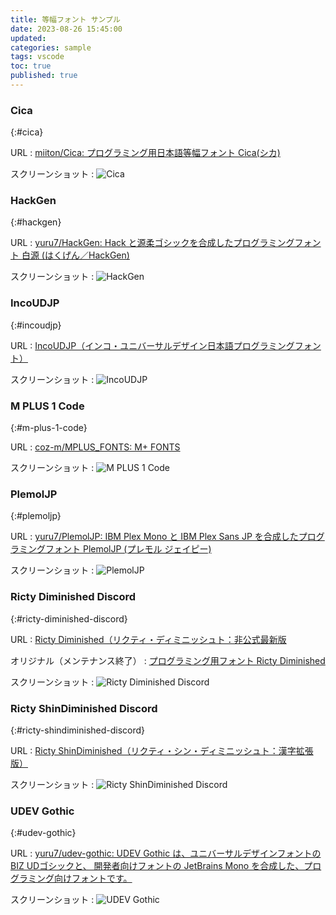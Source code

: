 ```yaml
---
title: 等幅フォント サンプル
date: 2023-08-26 15:45:00
updated:
categories: sample
tags: vscode
toc: true
published: true
---
```

### Cica
{:#cica}

URL
: [miiton/Cica: プログラミング用日本語等幅フォント Cica(シカ)](https://github.com/miiton/Cica)

スクリーンショット
: ![Cica](/kb/assets/images/content/2023-08-26-monospaced-font-sample/cica.png)

### HackGen
{:#hackgen}

URL
: [yuru7/HackGen: Hack と源柔ゴシックを合成したプログラミングフォント 白源 (はくげん／HackGen)](https://github.com/yuru7/HackGen)

スクリーンショット
: ![HackGen](/kb/assets/images/content/2023-08-26-monospaced-font-sample/hackgen.png)

### IncoUDJP
{:#incoudjp}

URL
: [IncoUDJP（インコ・ユニバーサルデザイン日本語プログラミングフォント）](https://www.structure.kais.kyoto-u.ac.jp/lab/photo.html#IncoUDJP)

スクリーンショット
: ![IncoUDJP](/kb/assets/images/content/2023-08-26-monospaced-font-sample/incoudjp.png)

### M PLUS 1 Code
{:#m-plus-1-code}

URL
: [coz-m/MPLUS_FONTS: M+ FONTS](https://github.com/coz-m/MPLUS_FONTS)

スクリーンショット
: ![M PLUS 1 Code](/kb/assets/images/content/2023-08-26-monospaced-font-sample/m-plus-1-code.png)

### PlemolJP
{:#plemoljp}

URL
: [yuru7/PlemolJP: IBM Plex Mono と IBM Plex Sans JP を合成したプログラミングフォント PlemolJP (プレモル ジェイピー)](https://github.com/yuru7/PlemolJP)

スクリーンショット
: ![PlemolJP](/kb/assets/images/content/2023-08-26-monospaced-font-sample/plemoljp.png)

### Ricty Diminished Discord
{:#ricty-diminished-discord}

URL
: [Ricty Diminished（リクティ・ディミニッシュト：非公式最新版](https://www.structure.kais.kyoto-u.ac.jp/lab/photo.html#Diminished)

  オリジナル（メンテナンス終了）
  : [プログラミング用フォント Ricty Diminished](https://rictyfonts.github.io/diminished)

スクリーンショット
: ![Ricty Diminished Discord](/kb/assets/images/content/2023-08-26-monospaced-font-sample/ricty-diminished-discord.png)

### Ricty ShinDiminished Discord
{:#ricty-shindiminished-discord}

URL
: [Ricty ShinDiminished（リクティ・シン・ディミニッシュト：漢字拡張版）](https://www.structure.kais.kyoto-u.ac.jp/lab/photo.html#ShinDiminished)

スクリーンショット
: ![Ricty ShinDiminished Discord](/kb/assets/images/content/2023-08-26-monospaced-font-sample/ricty-shindiminished-discord.png)

### UDEV Gothic
{:#udev-gothic}

URL
: [yuru7/udev-gothic: UDEV Gothic は、ユニバーサルデザインフォントのBIZ UDゴシックと、 開発者向けフォントの JetBrains Mono を合成した、プログラミング向けフォントです。](https://github.com/yuru7/udev-gothic)

スクリーンショット
: ![UDEV Gothic](/kb/assets/images/content/2023-08-26-monospaced-font-sample/udev-gothic.png)
